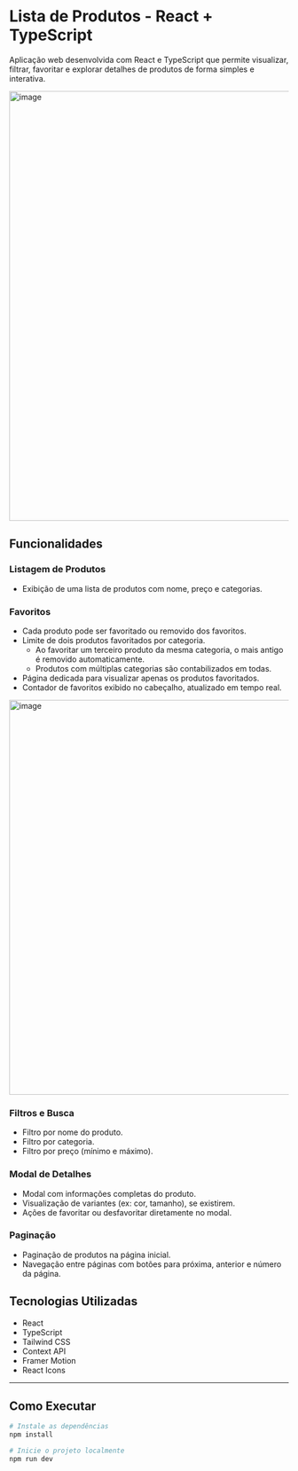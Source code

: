 # Lista de Produtos - React + TypeScript

Aplicação web desenvolvida com React e TypeScript que permite visualizar, filtrar, favoritar e explorar detalhes de produtos de forma simples e interativa.

<img width="1481" height="775" alt="image" src="https://github.com/user-attachments/assets/d22f0ad0-8120-4cd2-9aee-d78eba6b7023" />

## Funcionalidades

### Listagem de Produtos
- Exibição de uma lista de produtos com nome, preço e categorias.

### Favoritos
- Cada produto pode ser favoritado ou removido dos favoritos.
- Limite de dois produtos favoritados por categoria.
  - Ao favoritar um terceiro produto da mesma categoria, o mais antigo é removido automaticamente.
  - Produtos com múltiplas categorias são contabilizados em todas.
- Página dedicada para visualizar apenas os produtos favoritados.
- Contador de favoritos exibido no cabeçalho, atualizado em tempo real.

<img width="1498" height="712" alt="image" src="https://github.com/user-attachments/assets/178b07ca-0218-4671-a62f-0db9a7721334" />


### Filtros e Busca
- Filtro por nome do produto.
- Filtro por categoria.
- Filtro por preço (mínimo e máximo).

### Modal de Detalhes
- Modal com informações completas do produto.
- Visualização de variantes (ex: cor, tamanho), se existirem.
- Ações de favoritar ou desfavoritar diretamente no modal.

### Paginação
- Paginação de produtos na página inicial.
- Navegação entre páginas com botões para próxima, anterior e número da página.

## Tecnologias Utilizadas

- React
- TypeScript
- Tailwind CSS
- Context API
- Framer Motion
- React Icons

---

## Como Executar

```bash
# Instale as dependências
npm install

# Inicie o projeto localmente
npm run dev
